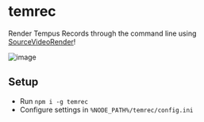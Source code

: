 # temrec
Render Tempus Records through the command line using [SourceVideoRender](https://github.com/crashfort/SourceDemoRender)!

![image](https://user-images.githubusercontent.com/13366049/136830327-6f3094aa-7be3-4ccf-8752-e09fcac24131.png)

## Setup
- Run `npm i -g temrec`
- Configure settings in `%NODE_PATH%/temrec/config.ini`